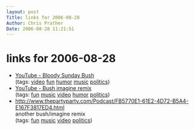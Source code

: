 ```yaml
---
layout: post
Title: links for 2006-08-28  
Author: Chris Prather
Date: 2006-08-28 11:21:51
---
```


# links for 2006-08-28
<ul class="delicious">
	<li>
		<div class="delicious-link"><a href="http://www.youtube.com/watch?v=kfNAAAdLyH4">YouTube - Bloody Sunday Bush</a></div>
		<div class="delicious-tags">(tags: <a href="http://del.icio.us/perigrin/video">video</a> <a href="http://del.icio.us/perigrin/fun">fun</a> <a href="http://del.icio.us/perigrin/humor">humor</a> <a href="http://del.icio.us/perigrin/music">music</a> <a href="http://del.icio.us/perigrin/politics">politics</a>)</div>
	</li>
	<li>
		<div class="delicious-link"><a href="http://www.youtube.com/watch?v=TizK6Boxdo4">YouTube - Bush imagine remix</a></div>
		<div class="delicious-tags">(tags: <a href="http://del.icio.us/perigrin/fun">fun</a> <a href="http://del.icio.us/perigrin/music">music</a> <a href="http://del.icio.us/perigrin/video">video</a> <a href="http://del.icio.us/perigrin/humor">humor</a> <a href="http://del.icio.us/perigrin/politics">politics</a>)</div>
	</li>
	<li>
		<div class="delicious-link"><a href="http://www.thepartyparty.com/Podcast/FB5770E1-61E2-4D72-B5A4-E167F3817ED4.html">http://www.thepartyparty.com/Podcast/FB5770E1-61E2-4D72-B5A4-E167F3817ED4.html</a></div>
		<div class="delicious-extended">another bush/imagine remix</div>
		<div class="delicious-tags">(tags: <a href="http://del.icio.us/perigrin/fun">fun</a> <a href="http://del.icio.us/perigrin/music">music</a> <a href="http://del.icio.us/perigrin/video">video</a> <a href="http://del.icio.us/perigrin/politics">politics</a>)</div>
	</li>
</ul>

